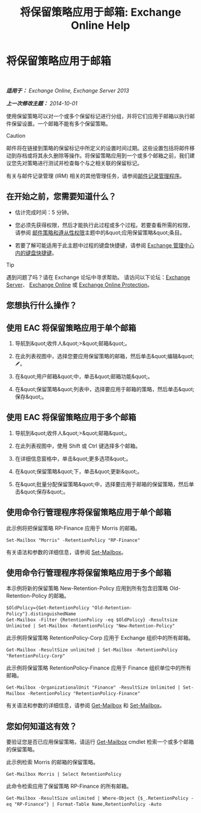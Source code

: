 ﻿---
title: '将保留策略应用于邮箱: Exchange Online Help'
TOCTitle: 将保留策略应用于邮箱
ms:assetid: 6ccc80db-d201-44f7-8d4b-473a89c14b2f
ms:mtpsurl: https://technet.microsoft.com/zh-cn/library/Dd298052(v=EXCHG.150)
ms:contentKeyID: 50490883
ms.date: 05/23/2018
mtps_version: v=EXCHG.150
ms.translationtype: MT
---

# 将保留策略应用于邮箱

 

_**适用于：** Exchange Online, Exchange Server 2013_

_**上一次修改主题：** 2014-10-01_

使用保留策略可以对一个或多个保留标记进行分组，并将它们应用于邮箱以执行邮件保留设置。一个邮箱不能有多个保留策略。

> [!CAUTION]  
> 邮件将在链接到策略的保留标记中所定义的设置时间过期。这些设置包括将邮件移动到存档或将其永久删除等操作。将保留策略应用到一个或多个邮箱之前，我们建议您先对策略进行测试并检查每个与之相关联的保留标记。


有关与邮件记录管理 (IRM) 相关的其他管理任务，请参阅[邮件记录管理程序](messaging-records-management-procedures-exchange-2013-help.md)。

## 在开始之前，您需要知道什么？

  - 估计完成时间：5 分钟。

  - 您必须先获得权限，然后才能执行此过程或多个过程。若要查看所需的权限，请参阅 [邮件策略和遵从性权限](messaging-policy-and-compliance-permissions-exchange-2013-help.md)主题中的\&quot;应用保留策略\&quot;条目。

  - 若要了解可能适用于此主题中过程的键盘快捷键，请参阅 [Exchange 管理中心内的键盘快捷键](keyboard-shortcuts-in-the-exchange-admin-center-exchange-online-protection-help.md)。

> [!TIP]  
> 遇到问题了吗？请在 Exchange 论坛中寻求帮助。 请访问以下论坛：<a href="https://go.microsoft.com/fwlink/p/?linkid=60612">Exchange Server</a>、 <a href="https://go.microsoft.com/fwlink/p/?linkid=267542">Exchange Online</a> 或 <a href="https://go.microsoft.com/fwlink/p/?linkid=285351">Exchange Online Protection</a>。


## 您想执行什么操作？

## 使用 EAC 将保留策略应用于单个邮箱

1.  导航到\&quot;收件人\&quot;\>\&quot;邮箱\&quot;。

2.  在此列表视图中，选择您要应用保留策略的邮箱，然后单击\&quot;编辑\&quot;![编辑图标](images/Bb124582.6f53ccb2-1f13-4c02-bea0-30690e6ea71d(EXCHG.150).gif "编辑图标")。

3.  在\&quot;用户邮箱\&quot;中，单击\&quot;邮箱功能\&quot;。

4.  在\&quot;保留策略\&quot;列表中，选择要应用于邮箱的策略，然后单击\&quot;保存\&quot;。

## 使用 EAC 将保留策略应用于多个邮箱

1.  导航到\&quot;收件人\&quot;\>\&quot;邮箱\&quot;。

2.  在此列表视图中，使用 Shift 或 Ctrl 键选择多个邮箱。

3.  在详细信息窗格中，单击\&quot;更多选项\&quot;。

4.  在\&quot;保留策略\&quot;下，单击\&quot;更新\&quot;。

5.  在\&quot;批量分配保留策略\&quot;中，选择要应用于邮箱的保留策略，然后单击\&quot;保存\&quot;。

## 使用命令行管理程序将保留策略应用于单个邮箱

此示例将把保留策略 RP-Finance 应用于 Morris 的邮箱。

    Set-Mailbox "Morris" -RetentionPolicy "RP-Finance"

有关语法和参数的详细信息，请参阅 [Set-Mailbox](https://technet.microsoft.com/zh-cn/library/bb123981\(v=exchg.150\))。

## 使用命令行管理程序将保留策略应用于多个邮箱

本示例将新的保留策略 New-Retention-Policy 应用到所有包含旧策略 Old-Retention-Policy 的邮箱。

    $OldPolicy={Get-RetentionPolicy "Old-Retention-Policy"}.distinguishedName
    Get-Mailbox -Filter {RetentionPolicy -eq $OldPolicy} -Resultsize Unlimited | Set-Mailbox -RetentionPolicy "New-Retention-Policy"

此示例将保留策略 RetentionPolicy-Corp 应用于 Exchange 组织中的所有邮箱。

    Get-Mailbox -ResultSize unlimited | Set-Mailbox -RetentionPolicy "RetentionPolicy-Corp"

此示例将保留策略 RetentionPolicy-Finance 应用于 Finance 组织单位中的所有邮箱。

    Get-Mailbox -OrganizationalUnit "Finance" -ResultSize Unlimited | Set-Mailbox -RetentionPolicy "RetentionPolicy-Finance"

有关语法和参数的详细信息，请参阅 [Get-Mailbox](https://technet.microsoft.com/zh-cn/library/bb123685\(v=exchg.150\)) 和 [Set-Mailbox](https://technet.microsoft.com/zh-cn/library/bb123981\(v=exchg.150\))。

## 您如何知道这有效？

要验证您是否已应用保留策略，请运行 [Get-Mailbox](https://technet.microsoft.com/zh-cn/library/bb123685\(v=exchg.150\)) cmdlet 检索一个或多个邮箱的保留策略。

此示例检索 Morris 的邮箱的保留策略。

    Get-Mailbox Morris | Select RetentionPolicy

此命令检索应用了保留策略 RP-Finance 的所有邮箱。

    Get-Mailbox -ResultSize unlimited | Where-Object {$_.RetentionPolicy -eq "RP-Finance"} | Format-Table Name,RetentionPolicy -Auto

